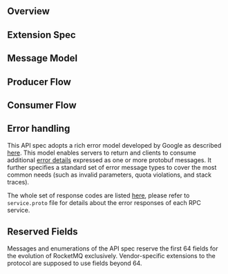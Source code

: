 ## Overview

## Extension Spec

## Message Model

## Producer Flow

## Consumer Flow

## Error handling
This API spec adopts a rich error model developed by Google as described [here](https://github.com/googleapis/googleapis/blob/master/google/rpc/status.proto). This model enables servers to return and clients to consume additional [error details](https://github.com/googleapis/googleapis/blob/master/google/rpc/error_details.proto) expressed as one or more protobuf messages. It further specifies a standard set of error message types to cover the most common needs (such as invalid parameters, quota violations, and stack traces).

The whole set of response codes are listed [here](https://github.com/googleapis/googleapis/blob/master/google/rpc/code.proto), please refer to `service.proto` file for details about the error responses of each RPC service.

## Reserved Fields
Messages and enumerations of the API spec reserve the first 64 fields for the evolution of RocketMQ exclusively. Vendor-specific extensions to the protocol are supposed to use fields beyond 64.